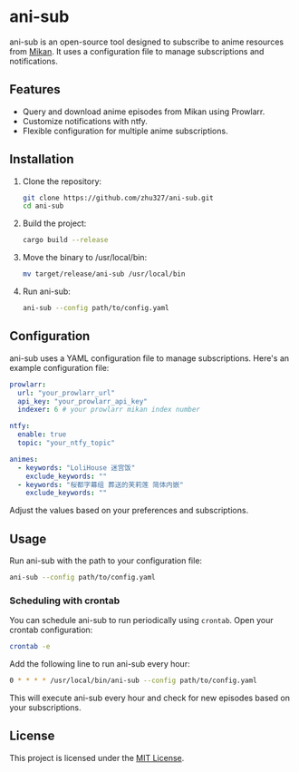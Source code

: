 # ani-sub

ani-sub is an open-source tool designed to subscribe to anime resources from [Mikan](https://mikanani.me). It uses a configuration file to manage subscriptions and notifications.

## Features

- Query and download anime episodes from Mikan using Prowlarr.
- Customize notifications with ntfy.
- Flexible configuration for multiple anime subscriptions.

## Installation

1. Clone the repository:

   ```bash
   git clone https://github.com/zhu327/ani-sub.git
   cd ani-sub
   ```

2. Build the project:

   ```bash
   cargo build --release
   ```

3. Move the binary to /usr/local/bin:

   ```bash
   mv target/release/ani-sub /usr/local/bin
   ```

4. Run ani-sub:

   ```bash
   ani-sub --config path/to/config.yaml
   ```

## Configuration

ani-sub uses a YAML configuration file to manage subscriptions. Here's an example configuration file:

```yaml
prowlarr:
  url: "your_prowlarr_url"
  api_key: "your_prowlarr_api_key"
  indexer: 6 # your prowlarr mikan index number

ntfy:
  enable: true
  topic: "your_ntfy_topic"

animes:
  - keywords: "LoliHouse 迷宫饭"
    exclude_keywords: ""
  - keywords: "桜都字幕组 葬送的芙莉莲 简体内嵌"
    exclude_keywords: ""
```

Adjust the values based on your preferences and subscriptions.

## Usage

Run ani-sub with the path to your configuration file:

```bash
ani-sub --config path/to/config.yaml
```

### Scheduling with crontab

You can schedule ani-sub to run periodically using `crontab`. Open your crontab configuration:

```bash
crontab -e
```

Add the following line to run ani-sub every hour:

```bash
0 * * * * /usr/local/bin/ani-sub --config path/to/config.yaml
```

This will execute ani-sub every hour and check for new episodes based on your subscriptions.

## License

This project is licensed under the [MIT License](LICENSE).

